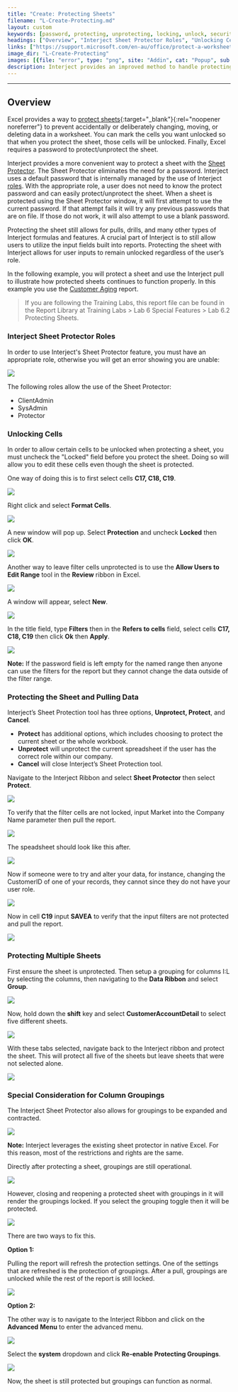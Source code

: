 ```yaml
---
title: "Create: Protecting Sheets"
filename: "L-Create-Protecting.md"
layout: custom
keywords: [password, protecting, unprotecting, locking, unlock, security]
headings: ["Overview", "Interject Sheet Protector Roles", "Unlocking Cells", "Protecting the Sheet and Pulling Data", "Protecting Multiple Sheets", "Special Consideration for Column Groupings"]
links: ["https://support.microsoft.com/en-au/office/protect-a-worksheet-3179efdb-1285-4d49-a9c3-f4ca36276de6", "/wGetStarted/INTERJECT-Ribbon-Menu-Items.html#sheet-protector", "/wPortal/INTERJECT-Roles.html", "/wGetStarted/L-Create-CustomerAging.html"]
image_dir: "L-Create-Protecting"
images: [{file: "error", type: "png", site: "Addin", cat: "Popup", sub: "Sheet Protector", report: "", ribbon: "", config: ""},{file: "01", type: "jpg", site: "Addin", cat: "Report", sub: "", report: "Customer Aging Summary", ribbon: "", config: ""},{file: "02", type: "jpg", site: "Excel", cat: "Right Click Menu", sub: "", report: "Customer Aging Summary", ribbon: "", config: ""},{file: "03", type: "jpg", site: "Excel", cat: "Format Cells", sub: "", report: "Customer Aging Summary", ribbon: "", config: ""},{file: "04", type: "jpg", site: "Addin", cat: "Report", sub: "", report: "Customer Aging Summary", ribbon: "", config: ""},{file: "05", type: "jpg", site: "Excel", cat: "Allow Users to Edit Ranges", sub: "", report: "Customer Aging Summary", ribbon: "", config: ""},{file: "06", type: "jpg", site: "Excel", cat: "Allow Users to Edit Ranges", sub: "New Range", report: "Customer Aging Summary", ribbon: "", config: ""},{file: "07", type: "jpg", site: "Addin", cat: "Sheet Protector", sub: "", report: "Customer Aging Summary", ribbon: "Advanced", config: ""},{file: "08", type: "jpg", site: "Addin", cat: "Pull Data", sub: "", report: "Customer Aging Summary", ribbon: "", config: ""},{file: "09", type: "jpg", site: "Addin", cat: "Report", sub: "", report: "Customer Aging Summary", ribbon: "", config: ""},{file: "10", type: "jpg", site: "Excel", cat: "Popup", sub: "Protected", report: "Customer Aging Summary", ribbon: "", config: ""},{file: "11", type: "jpg", site: "Addin", cat: "Pull Data", sub: "", report: "Customer Aging Summary", ribbon: "", config: ""},{file: "12", type: "jpg", site: "Addin", cat: "Report", sub: "", report: "Customer Aging Summary", ribbon: "", config: ""},{file: "13", type: "jpg", site: "Addin", cat: "Report", sub: "", report: "Customer Aging Summary", ribbon: "", config: ""},{file: "14", type: "jpg", site: "Addin", cat: "Sheet Protector", sub: "", report: "Customer Aging Summary", ribbon: "Advanced", config: ""},{file: "15", type: "jpg", site: "Addin", cat: "Report", sub: "", report: "Customer Aging Summary", ribbon: "", config: ""},{file: "16", type: "jpg", site: "Addin", cat: "Report", sub: "", report: "Customer Aging Summary", ribbon: "", config: ""},{file: "17", type: "jpg", site: "Excel", cat: "Popup", sub: "Protected", report: "Customer Aging Summary", ribbon: "", config: ""},{file: "18", type: "jpg", site: "Addin", cat: "Pull Data", sub: "", report: "Customer Aging Summary", ribbon: "Simple", config: ""},{file: "19", type: "png", site: "Addin", cat: "Report", sub: "", report: "Customer Aging Summary", ribbon: "Simple", config: ""},{file: "20", type: "jpg", site: "Addin", cat: "System", sub: "", report: "Customer Aging Summary", ribbon: "Advanced", config: ""}]
description: Interject provides an improved method to handle protecting sheets. The Sheet Protector window allows Interject users with the Client Admin role to quickly protect or unprotect the sheet without any need to know the password.
---
```

* * *

## Overview

Excel provides a way to [protect sheets](https://support.microsoft.com/en-au/office/protect-a-worksheet-3179efdb-1285-4d49-a9c3-f4ca36276de6){:target="_blank"}{:rel="noopener noreferrer"} to prevent accidentally or deliberately changing, moving, or deleting data in a worksheet. You can mark the cells you want unlocked so that when you protect the sheet, those cells will be unlocked. Finally, Excel requires a password to protect/unprotect the sheet.

Interject provides a more convenient way to protect a sheet with the [Sheet Protector](/wGetStarted/INTERJECT-Ribbon-Menu-Items.html#sheet-protector). The Sheet Protector eliminates the need for a password. Interject uses a default password that is internally managed by the use of Interject [roles](/wPortal/INTERJECT-Roles.html). With the appropriate role, a user does not need to know the protect password and can easily protect/unprotect the sheet. When a sheet is protected using the Sheet Protector window, it will first attempt to use the current password. If that attempt fails it will try any previous passwords that are on file. If those do not work, it will also attempt to use a blank password.

Protecting the sheet still allows for pulls, drills, and many other types of Interject formulas and features. A crucial part of Interject is to still allow users to utilize the input fields built into reports. Protecting the sheet with Interject allows for user inputs to remain unlocked regardless of the user’s role.

In the following example, you will protect a sheet and use the Interject pull to illustrate how protected sheets continues to function properly. In this example you use the [Customer Aging](/wGetStarted/L-Create-CustomerAging.html) report.

<blockquote class=lab_info>
 If you are following the Training Labs, this report file can be found in the Report Library at Training Labs > Lab 6 Special Features > Lab 6.2 Protecting Sheets.
</blockquote>

### Interject Sheet Protector Roles

In order to use Interject's Sheet Protector feature, you must have an appropriate role, otherwise you will get an error showing you are unable:

![](/images/L-Create-Protecting/error.png)
<br>

The following roles allow the use of the Sheet Protector:

* ClientAdmin
* SysAdmin
* Protector

### Unlocking Cells

In order to allow certain cells to be unlocked when protecting a sheet, you must uncheck the "Locked" field before you protect the sheet. Doing so will allow you to edit these cells even though the sheet is protected.

One way of doing this is to first select cells **C17, C18, C19**.

![](/images/L-Create-Protecting/01.jpg)
<br>

Right click and select **Format Cells**.

![](/images/L-Create-Protecting/02.jpg)
<br>

A new window will pop up. Select **Protection** and uncheck **Locked** then click **OK**.

![](/images/L-Create-Protecting/03.jpg)
<br>

Another way to leave filter cells unprotected is to use the **Allow Users to Edit Range** tool in the **Review** ribbon in Excel.

![](/images/L-Create-Protecting/04.jpg)
<br>

A window will appear, select **New**.

![](/images/L-Create-Protecting/05.jpg)
<br>

In the title field, type **Filters** then in the **Refers to cells** field, select cells **C17, C18, C19** then click **Ok** then **Apply**.

![](/images/L-Create-Protecting/06.jpg)
<br>

**Note:** If the password field is left empty for the named range then anyone can use the filters for the report but they cannot change the data outside of the filter range.
<br>

### Protecting the Sheet and Pulling Data

Interject’s Sheet Protection tool has three options, **Unprotect, Protect**, and **Cancel**.

* **Protect** has additional options, which includes choosing to protect the current sheet or the whole workbook.
* **Unprotect** will unprotect the current spreadsheet if the user has the correct role within our company.
* **Cancel** will close Interject’s Sheet Protection tool.

Navigate to the Interject Ribbon and select **Sheet Protector** then select **Protect**.

![](/images/L-Create-Protecting/07.jpg)
<br>

To verify that the filter cells are not locked, input Market into the Company Name parameter then pull the report.

![](/images/L-Create-Protecting/08.jpg)
<br>

The speadsheet should look like this after.

![](/images/L-Create-Protecting/09.jpg)
<br>

Now if someone were to try and alter your data, for instance, changing the CustomerID of one of your records, they cannot since they do not have your user role.

![](/images/L-Create-Protecting/10.jpg)
<br>

Now in cell **C19** input **SAVEA** to verify that the input filters are not protected and pull the report.

![](/images/L-Create-Protecting/11.jpg)
<br>

### Protecting Multiple Sheets

First ensure the sheet is unprotected. Then setup a grouping for columns I:L by selecting the columns, then navigating to the **Data Ribbon** and select **Group**.

![](/images/L-Create-Protecting/12.jpg)
<br>

Now, hold down the **shift** key and select **CustomerAccountDetail** to select five different sheets.

![](/images/L-Create-Protecting/13.jpg)
<br>

With these tabs selected, navigate back to the Interject ribbon and protect the sheet. This will protect all five of the sheets but leave sheets that were not selected alone.

![](/images/L-Create-Protecting/14.jpg)
<br>

### Special Consideration for Column Groupings

The Interject Sheet Protector also allows for groupings to be expanded and contracted.

![](/images/L-Create-Protecting/15.jpg)
<br>

**Note:** Interject leverages the existing sheet protector in native Excel. For this reason, most of the restrictions and rights are the same.

Directly after protecting a sheet, groupings are still operational.

![](/images/L-Create-Protecting/16.jpg)
<br>

However, closing and reopening a protected sheet with groupings in it will render the groupings locked. If you select the grouping toggle then it will be protected.

![](/images/L-Create-Protecting/17.jpg)
<br>

There are two ways to fix this.

**Option 1:**

Pulling the report will refresh the protection settings. One of the settings that are refreshed is the protection of groupings. After a pull, groupings are unlocked while the rest of the report is still locked.

![](/images/L-Create-Protecting/18.jpg)
<br>

**Option 2:**

The other way is to navigate to the Interject Ribbon and click on the **Advanced** **Menu** to enter the advanced menu.

![](/images/L-Create-Protecting/19.png)
<br>

Select the **system** dropdown and click **Re-enable Protecting Groupings**.

![](/images/L-Create-Protecting/20.jpg)
<br>

Now, the sheet is still protected but groupings can function as normal.
